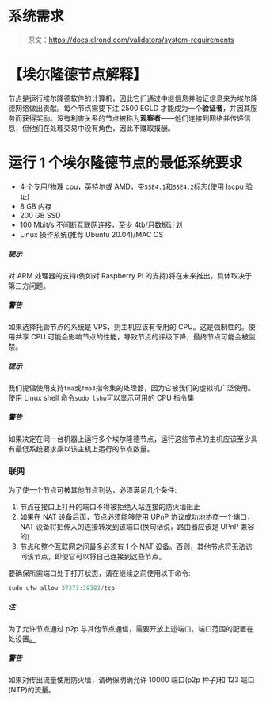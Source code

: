 # 系统需求

> 原文：<https://docs.elrond.com/validators/system-requirements>

 # **【埃尔隆德节点解释】**

节点是运行埃尔隆德软件的计算机，因此它们通过中继信息并验证信息来为埃尔隆德网络做出贡献。每个节点需要下注 2500 EGLD 才能成为一个**验证者**，并因其服务而获得奖励。没有利害关系的节点被称为**观察者**——他们连接到网络并传递信息，但他们在处理交易中没有角色，因此不赚取报酬。

# **运行 1 个埃尔隆德节点的最低系统要求**

*   4 个专用/物理 cpu，英特尔或 AMD，带`SSE4.1`和`SSE4.2`标志(使用 [lscpu](https://manpages.ubuntu.com/manpages/trusty/man1/lscpu.1.html) 验证)
*   8 GB 内存
*   200 GB SSD
*   100 Mbit/s 不间断互联网连接，至少 4tb/月数据计划
*   Linux 操作系统(推荐 Ubuntu 20.04)/MAC OS

##### 提示

对 ARM 处理器的支持(例如对 Raspberry Pi 的支持)将在未来推出，具体取决于第三方问题。

##### 警告

如果选择托管节点的系统是 VPS，则主机应该有专用的 CPU。这是强制性的。使用共享 CPU 可能会影响节点的性能，导致节点的评级下降，最终节点可能会被监禁。

##### 提示

我们提倡使用支持`fma`或`fma3`指令集的处理器，因为它被我们的虚拟机广泛使用。使用 Linux shell 命令`sudo lshw`可以显示可用的 CPU 指令集

##### 警告

如果决定在同一台机器上运行多个埃尔隆德节点，运行这些节点的主机应该至少具有最低系统要求乘以该主机上运行的节点数量。

### **联网**

为了使一个节点可被其他节点到达，必须满足几个条件:

1.  节点在接口上打开的端口不得被拒绝入站连接的防火墙阻止
2.  如果在 NAT 设备后面，节点必须能够使用 UPnP 协议成功地协商一个端口，NAT 设备将把传入的连接转发到该端口(换句话说，路由器应该是 UPnP 兼容的)
3.  节点和整个互联网之间最多必须有 1 个 NAT 设备。否则，其他节点将无法访问该节点，即使它可以将自己连接到这些节点。

要确保所需端口处于打开状态，请在继续之前使用以下命令:

```rust
sudo ufw allow 37373:38383/tcp 
```

##### 注

为了允许节点通过 p2p 与其他节点通信，需要开放上述端口。端口范围的配置在处设置[。](https://github.com/ElrondNetwork/elrond-go/blob/master/cmd/node/config/p2p.toml#L7)

##### 警告

如果对传出流量使用防火墙，请确保明确允许 10000 端口(p2p 种子)和 123 端口(NTP)的流量。